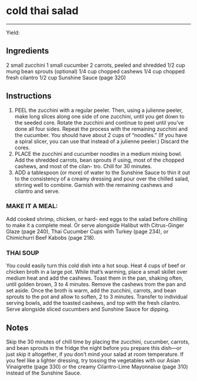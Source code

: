 # cold thai salad
---
Yield: 

## Ingredients
2 small zucchini
1 small cucumber
2 carrots, peeled and shredded
1/2 cup mung bean sprouts (optional)
1/4 cup chopped cashews
1/4 cup chopped fresh cilantro
1/2 cup Sunshine Sauce (page 320)

## Instructions
1. PEEL the zucchini with a regular peeler. Then, using a
julienne peeler, make long slices along one side of one
zucchini, until you get down to the seeded core. Rotate the
zucchini and continue to peel until you’ve done all four
sides. Repeat the process with the remaining zucchini and
the cucumber. You should have about 2 cups of “noodles.”
(If you have a spiral slicer, you can use that instead of a
julienne peeler.) Discard the cores.
2. PLACE the zucchini and cucumber noodles in a medium
mixing bowl. Add the shredded carrots, bean sprouts if
using, most of the chopped cashews, and most of the cilan-
tro. Chill for 30 minutes.
3. ADD a tablespoon (or more) of water to the Sunshine Sauce
to thin it out to the consistency of a creamy dressing and
pour over the chilled salad, stirring well to combine. Garnish
with the remaining cashews and cilantro and serve.

### MAKE IT A MEAL:
Add cooked shrimp, chicken, or hard-
eed eggs to the salad before chilling to make it a complete
meal. Or serve alongside Halibut with Citrus-Ginger Glaze
(page 240), Thai Cucumber Cups with Turkey (page 234), or
Chimichurri Beef Kabobs (page 218).

### THAI SOUP
You could easily turn this cold dish into a
hot soup. Heat 4 cups of beef or chicken broth in a large pot.
While that’s warming, place a small skillet over medium heat
and add the cashews. Toast them in the pan, shaking often,
until golden brown, 3 to 4 minutes. Remove the cashews
trom the pan and set aside. Once the broth is warm, add the
zucchini, carrots, and bean sprouts to the pot and allow to
soften, 2 to 3 minutes. Transfer to individual serving bowls,
add the toasted cashews, and top with the fresh cilantro.
Serve alongside sliced cucumbers and Sunshine Sauce for
dipping.

## Notes

Skip the 30 minutes of chill time by
placing the zucchini, cucumber, carrots,
and bean sprouts in the fridge the night
before you prepare this dish—or just
skip it altogether, if you don’t mind
your salad at room temperature. If
you feel like a lighter dressing, try
tossing the vegetables with our Asian
Vinaigrette (page 330) or the creamy
Cilantro-Lime Mayonnaise (page
310) instead of the Sunshine Sauce.